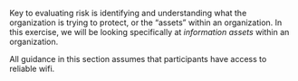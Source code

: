 Key to evaluating risk is identifying and understanding what the organization is trying to protect, or the “assets” within an organization. In this exercise, we will be looking specifically at *information assets* within an organization. 
 
All guidance in this section assumes that participants have access to reliable wifi.
